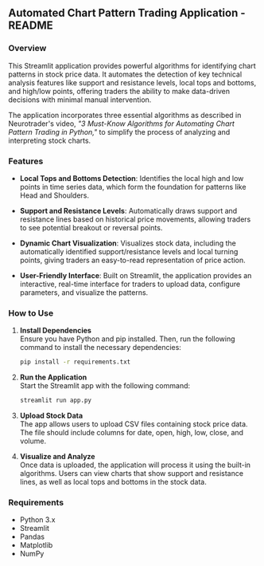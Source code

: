 ## Automated Chart Pattern Trading Application - README

### Overview

This Streamlit application provides powerful algorithms for identifying chart patterns in stock price data. It automates the detection of key technical analysis features like support and resistance levels, local tops and bottoms, and high/low points, offering traders the ability to make data-driven decisions with minimal manual intervention.

The application incorporates three essential algorithms as described in Neurotrader's video, *"3 Must-Know Algorithms for Automating Chart Pattern Trading in Python,"* to simplify the process of analyzing and interpreting stock charts.

### Features

- **Local Tops and Bottoms Detection**: Identifies the local high and low points in time series data, which form the foundation for patterns like Head and Shoulders.
  
- **Support and Resistance Levels**: Automatically draws support and resistance lines based on historical price movements, allowing traders to see potential breakout or reversal points.
  
- **Dynamic Chart Visualization**: Visualizes stock data, including the automatically identified support/resistance levels and local turning points, giving traders an easy-to-read representation of price action.

- **User-Friendly Interface**: Built on Streamlit, the application provides an interactive, real-time interface for traders to upload data, configure parameters, and visualize the patterns.

### How to Use

1. **Install Dependencies**  
   Ensure you have Python and pip installed. Then, run the following command to install the necessary dependencies:
   
   ```bash
   pip install -r requirements.txt
   ```

2. **Run the Application**  
   Start the Streamlit app with the following command:
   
   ```bash
   streamlit run app.py
   ```

3. **Upload Stock Data**  
   The app allows users to upload CSV files containing stock price data. The file should include columns for date, open, high, low, close, and volume.

4. **Visualize and Analyze**  
   Once data is uploaded, the application will process it using the built-in algorithms. Users can view charts that show support and resistance lines, as well as local tops and bottoms in the stock data.

### Requirements

- Python 3.x
- Streamlit
- Pandas
- Matplotlib
- NumPy
